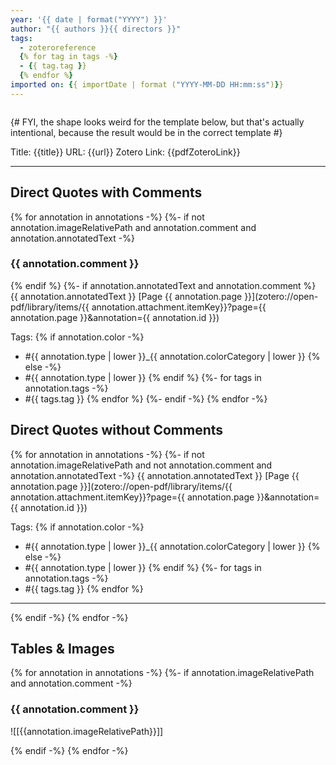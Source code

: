 ```yaml
---
year: '{{ date | format("YYYY") }}'
author: "{{ authors }}{{ directors }}"
tags:
  - zoteroreference
  {% for tag in tags -%}
  - {{ tag.tag }}
  {% endfor %}
imported on: {{ importDate | format ("YYYY-MM-DD HH:mm:ss")}}
---
```


```toc
```

{# FYI, the shape looks weird for the template below, but that's actually intentional, because the result would be in the correct template #}

Title: {{title}}
URL: {{url}}
Zotero Link: {{pdfZoteroLink}}

---
## Direct Quotes with Comments

{% for annotation in annotations -%}
{%- if not annotation.imageRelativePath and annotation.comment and annotation.annotatedText -%}
### {{ annotation.comment }}
{% endif %}
{%- if annotation.annotatedText and annotation.comment %}
{{ annotation.annotatedText }} [Page {{ annotation.page }}](zotero://open-pdf/library/items/{{ annotation.attachment.itemKey}}?page={{ annotation.page }}&annotation={{ annotation.id }})

Tags:
{% if	annotation.color -%}
- #{{ annotation.type | lower }}_{{ annotation.colorCategory | lower }}
{% else -%}
- #{{ annotation.type | lower }}
{% endif %}
{%- for tags in annotation.tags -%}
- #{{ tags.tag }}
{% endfor %}
{%- endif -%}
{% endfor -%}

## Direct Quotes without Comments

{% for annotation in annotations -%}
{%- if not annotation.imageRelativePath and not annotation.comment and annotation.annotatedText -%}
{{ annotation.annotatedText }} [Page {{ annotation.page }}](zotero://open-pdf/library/items/{{ annotation.attachment.itemKey}}?page={{ annotation.page }}&annotation={{ annotation.id }})

Tags:
{% if	annotation.color -%}
- #{{ annotation.type | lower }}_{{ annotation.colorCategory | lower }}
{% else -%}
- #{{ annotation.type | lower }}
{% endif %}
{%- for tags in annotation.tags -%}
- #{{ tags.tag }}
{% endfor %}
---
{% endif -%}
{% endfor -%}

## Tables & Images

{% for annotation in annotations -%}
{%- if annotation.imageRelativePath and annotation.comment -%}
### {{ annotation.comment }}
![[{{annotation.imageRelativePath}}]]

{% endif -%}
{% endfor -%}
